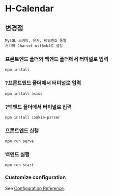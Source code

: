 # H-Calendar

## 변경점
```
MySQL 스키마, 유저, 비밀번호 통일
스키마 Charset utf8mb4로 설정
```

### 프론트엔드 폴더와 백엔드 폴더에서 터미널로 입력
```
npm install
```

### ?프론트엔드 폴더에서 터미널로 입력
```
npm install axios
```

### ?백엔드 폴더에서 터미널로 입력
```
npm install cookie-parser
```

### 프론트엔드 실행
```
npm run serve
```

### 백엔드 실행
```
npm run start
```

### Customize configuration
See [Configuration Reference](https://cli.vuejs.org/config/).
